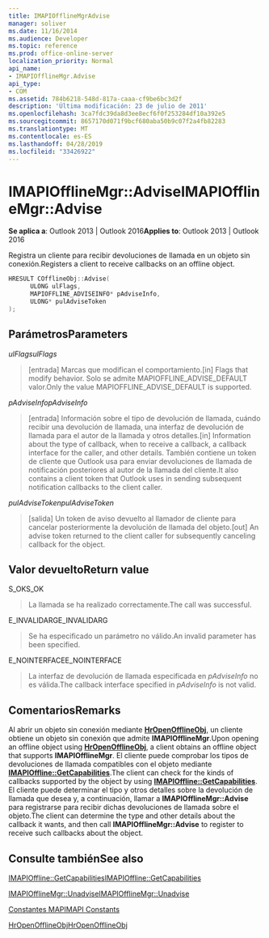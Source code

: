 ```yaml
---
title: IMAPIOfflineMgrAdvise
manager: soliver
ms.date: 11/16/2014
ms.audience: Developer
ms.topic: reference
ms.prod: office-online-server
localization_priority: Normal
api_name:
- IMAPIOfflineMgr.Advise
api_type:
- COM
ms.assetid: 784b6218-548d-817a-caaa-cf9be6bc3d2f
description: 'Última modificación: 23 de julio de 2011'
ms.openlocfilehash: 3ca7fdc39da8d3ee8ecf6f0f253284df10a392e5
ms.sourcegitcommit: 8657170d071f9bcf680aba50b9c07f2a4fb82283
ms.translationtype: MT
ms.contentlocale: es-ES
ms.lasthandoff: 04/28/2019
ms.locfileid: "33426922"
---
```

# <a name="imapiofflinemgradvise"></a><span data-ttu-id="e5b5a-103">IMAPIOfflineMgr::Advise</span><span class="sxs-lookup"><span data-stu-id="e5b5a-103">IMAPIOfflineMgr::Advise</span></span>

  
  
<span data-ttu-id="e5b5a-104">**Se aplica a**: Outlook 2013 | Outlook 2016</span><span class="sxs-lookup"><span data-stu-id="e5b5a-104">**Applies to**: Outlook 2013 | Outlook 2016</span></span> 
  
<span data-ttu-id="e5b5a-105">Registra un cliente para recibir devoluciones de llamada en un objeto sin conexión.</span><span class="sxs-lookup"><span data-stu-id="e5b5a-105">Registers a client to receive callbacks on an offline object.</span></span>
  
```cpp
HRESULT COfflineObj::Advise( 
      ULONG ulFlags, 
      MAPIOFFLINE_ADVISEINFO* pAdviseInfo, 
      ULONG* pulAdviseToken 
);
```

## <a name="parameters"></a><span data-ttu-id="e5b5a-106">Parámetros</span><span class="sxs-lookup"><span data-stu-id="e5b5a-106">Parameters</span></span>

 <span data-ttu-id="e5b5a-107">_ulFlags_</span><span class="sxs-lookup"><span data-stu-id="e5b5a-107">_ulFlags_</span></span>
  
>  <span data-ttu-id="e5b5a-108">[entrada] Marcas que modifican el comportamiento.</span><span class="sxs-lookup"><span data-stu-id="e5b5a-108">[in] Flags that modify behavior.</span></span> <span data-ttu-id="e5b5a-109">Solo se admite MAPIOFFLINE_ADVISE_DEFAULT valor.</span><span class="sxs-lookup"><span data-stu-id="e5b5a-109">Only the value MAPIOFFLINE_ADVISE_DEFAULT is supported.</span></span> 
    
 <span data-ttu-id="e5b5a-110">_pAdviseInfo_</span><span class="sxs-lookup"><span data-stu-id="e5b5a-110">_pAdviseInfo_</span></span>
  
> <span data-ttu-id="e5b5a-111">[entrada] Información sobre el tipo de devolución de llamada, cuándo recibir una devolución de llamada, una interfaz de devolución de llamada para el autor de la llamada y otros detalles.</span><span class="sxs-lookup"><span data-stu-id="e5b5a-111">[in] Information about the type of callback, when to receive a callback, a callback interface for the caller, and other details.</span></span> <span data-ttu-id="e5b5a-112">También contiene un token de cliente que Outlook usa para enviar devoluciones de llamada de notificación posteriores al autor de la llamada del cliente.</span><span class="sxs-lookup"><span data-stu-id="e5b5a-112">It also contains a client token that Outlook uses in sending subsequent notification callbacks to the client caller.</span></span>
    
 <span data-ttu-id="e5b5a-113">_pulAdviseToken_</span><span class="sxs-lookup"><span data-stu-id="e5b5a-113">_pulAdviseToken_</span></span>
  
> <span data-ttu-id="e5b5a-114">[salida] Un token de aviso devuelto al llamador de cliente para cancelar posteriormente la devolución de llamada del objeto.</span><span class="sxs-lookup"><span data-stu-id="e5b5a-114">[out] An advise token returned to the client caller for subsequently canceling callback for the object.</span></span>
    
## <a name="return-value"></a><span data-ttu-id="e5b5a-115">Valor devuelto</span><span class="sxs-lookup"><span data-stu-id="e5b5a-115">Return value</span></span>

<span data-ttu-id="e5b5a-116">S_OK</span><span class="sxs-lookup"><span data-stu-id="e5b5a-116">S_OK</span></span>
  
> <span data-ttu-id="e5b5a-117">La llamada se ha realizado correctamente.</span><span class="sxs-lookup"><span data-stu-id="e5b5a-117">The call was successful.</span></span>
    
<span data-ttu-id="e5b5a-118">E_INVALIDARG</span><span class="sxs-lookup"><span data-stu-id="e5b5a-118">E_INVALIDARG</span></span>
  
> <span data-ttu-id="e5b5a-119">Se ha especificado un parámetro no válido.</span><span class="sxs-lookup"><span data-stu-id="e5b5a-119">An invalid parameter has been specified.</span></span>
    
<span data-ttu-id="e5b5a-120">E_NOINTERFACE</span><span class="sxs-lookup"><span data-stu-id="e5b5a-120">E_NOINTERFACE</span></span>
  
> <span data-ttu-id="e5b5a-121">La interfaz de devolución de llamada especificada en  *pAdviseInfo*  no es válida.</span><span class="sxs-lookup"><span data-stu-id="e5b5a-121">The callback interface specified in  *pAdviseInfo*  is not valid.</span></span> 
    
## <a name="remarks"></a><span data-ttu-id="e5b5a-122">Comentarios</span><span class="sxs-lookup"><span data-stu-id="e5b5a-122">Remarks</span></span>

<span data-ttu-id="e5b5a-123">Al abrir un objeto sin conexión mediante **[HrOpenOfflineObj](hropenofflineobj.md)**, un cliente obtiene un objeto sin conexión que admite **IMAPIOfflineMgr**.</span><span class="sxs-lookup"><span data-stu-id="e5b5a-123">Upon opening an offline object using **[HrOpenOfflineObj](hropenofflineobj.md)**, a client obtains an offline object that supports **IMAPIOfflineMgr**.</span></span> <span data-ttu-id="e5b5a-124">El cliente puede comprobar los tipos de devoluciones de llamada compatibles con el objeto mediante **[IMAPIOffline::GetCapabilities](imapioffline-getcapabilities.md)**.</span><span class="sxs-lookup"><span data-stu-id="e5b5a-124">The client can check for the kinds of callbacks supported by the object by using **[IMAPIOffline::GetCapabilities](imapioffline-getcapabilities.md)**.</span></span> <span data-ttu-id="e5b5a-125">El cliente puede determinar el tipo y otros detalles sobre la devolución de llamada que desea y, a continuación, llamar a **IMAPIOfflineMgr::Advise** para registrarse para recibir dichas devoluciones de llamada sobre el objeto.</span><span class="sxs-lookup"><span data-stu-id="e5b5a-125">The client can determine the type and other details about the callback it wants, and then call **IMAPIOfflineMgr::Advise** to register to receive such callbacks about the object.</span></span> 
  
## <a name="see-also"></a><span data-ttu-id="e5b5a-126">Consulte también</span><span class="sxs-lookup"><span data-stu-id="e5b5a-126">See also</span></span>



[<span data-ttu-id="e5b5a-127">IMAPIOffline::GetCapabilities</span><span class="sxs-lookup"><span data-stu-id="e5b5a-127">IMAPIOffline::GetCapabilities</span></span>](imapioffline-getcapabilities.md)
  
[<span data-ttu-id="e5b5a-128">IMAPIOfflineMgr::Unadvise</span><span class="sxs-lookup"><span data-stu-id="e5b5a-128">IMAPIOfflineMgr::Unadvise</span></span>](imapiofflinemgr-unadvise.md)


[<span data-ttu-id="e5b5a-129">Constantes MAPI</span><span class="sxs-lookup"><span data-stu-id="e5b5a-129">MAPI Constants</span></span>](mapi-constants.md)
  
[<span data-ttu-id="e5b5a-130">HrOpenOfflineObj</span><span class="sxs-lookup"><span data-stu-id="e5b5a-130">HrOpenOfflineObj</span></span>](hropenofflineobj.md)

